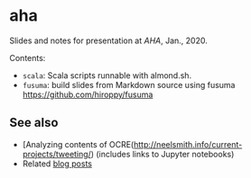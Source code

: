 # aha

Slides and notes for presentation at *AHA*, Jan., 2020.


Contents:

- `scala`: Scala scripts runnable with almond.sh.  
- `fusuma`: build slides from Markdown source using fusuma <https://github.com/hiroppy/fusuma>

## See also

- [Analyzing contents of OCRE(http://neelsmith.info/current-projects/tweeting/) (includes links to Jupyter notebooks)
- Related [blog posts](http://neelsmith.info/tag-coins/)
